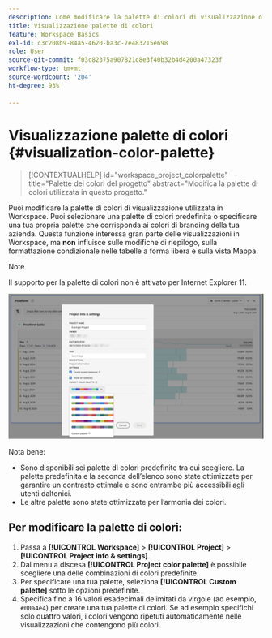 ```yaml
---
description: Come modificare la palette di colori di visualizzazione o specificare una propria palette di colori personalizzata.
title: Visualizzazione palette di colori
feature: Workspace Basics
exl-id: c3c208b9-84a5-4620-ba3c-7e483215e698
role: User
source-git-commit: f03c82375a907821c8e3f40b32b4d4200a47323f
workflow-type: tm+mt
source-wordcount: '204'
ht-degree: 93%

---
```


# Visualizzazione palette di colori {#visualization-color-palette}

<!-- markdownlint-disable MD034 -->

>[!CONTEXTUALHELP]
>id="workspace_project_colorpalette"
>title="Palette dei colori del progetto"
>abstract="Modifica la palette di colori utilizzata in questo progetto."

<!-- markdownlint-enable MD034 -->


Puoi modificare la palette di colori di visualizzazione utilizzata in Workspace. Puoi selezionare una palette di colori predefinita o specificare una tua propria palette che corrisponda ai colori di branding della tua azienda. Questa funzione interessa gran parte delle visualizzazioni in Workspace, ma **non** influisce sulle modifiche di riepilogo, sulla formattazione condizionale nelle tabelle a forma libera e sulla vista Mappa.

>[!NOTE]
>
>Il supporto per la palette di colori non è attivato per Internet Explorer 11.

![Finestra Informazioni e impostazioni progetto.](assets/color-palettes.png)

Nota bene:

* Sono disponibili sei palette di colori predefinite tra cui scegliere. La palette predefinita e la seconda dell’elenco sono state ottimizzate per garantire un contrasto ottimale e sono entrambe più accessibili agli utenti daltonici.
* Le altre palette sono state ottimizzate per l’armonia dei colori.

## Per modificare la palette di colori:

1. Passa a **[!UICONTROL Workspace]** > **[!UICONTROL Project]** > **[!UICONTROL Project info & settings]**.
1. Dal menu a discesa **[!UICONTROL Project color palette]** è possibile scegliere una delle combinazioni di colori predefinite.
1. Per specificare una tua palette, seleziona **[!UICONTROL Custom palette]** sotto le opzioni predefinite.
1. Specifica fino a 16 valori esadecimali delimitati da virgole (ad esempio, `#00a4e4`) per creare una tua palette di colori. Se ad esempio specifichi solo quattro valori, i colori vengono ripetuti automaticamente nelle visualizzazioni che contengono più colori.
